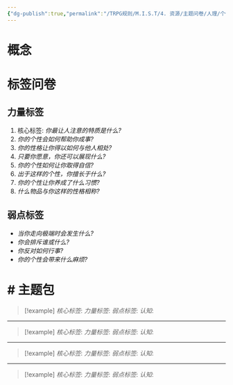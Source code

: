 ```yaml
---
{"dg-publish":true,"permalink":"/TRPG规则/M.I.S.T/4. 资源/主题问卷/人理/个性/"}
---
```


# 概念

# 标签问卷
## 力量标签
1. 核心标签: *你最让人注意的特质是什么?*
2. *你的个性会如何帮助你成事?*
3. *你的性格让你得以如何与他人相处?*
4. *只要你愿意，你还可以展现什么?*
5. *你的个性如何让你取得自信?*
6. *出于这样的个性，你擅长于什么?*
7. *你的个性让你养成了什么习惯?*
8. *什么物品与你这样的性格相称?*

## 弱点标签
- *当你走向极端时会发生什么?*
- *你会排斥谁或什么?*
- *你反对如何行事?*
- *你的个性会带来什么麻烦?*

# # 主题包
>[!example] *核心标签*: 
 > *力量标签*: 
 > *弱点标签*: 
  > *认知*: 
  
  ---
  >[!example] *核心标签*: 
 > *力量标签*: 
 > *弱点标签*: 
  > *认知*: 
  
  ---
  >[!example] *核心标签*: 
 > *力量标签*: 
 > *弱点标签*: 
  > *认知*: 
  
  ---
  >[!example] *核心标签*: 
 > *力量标签*: 
 > *弱点标签*: 
  > *认知*: 